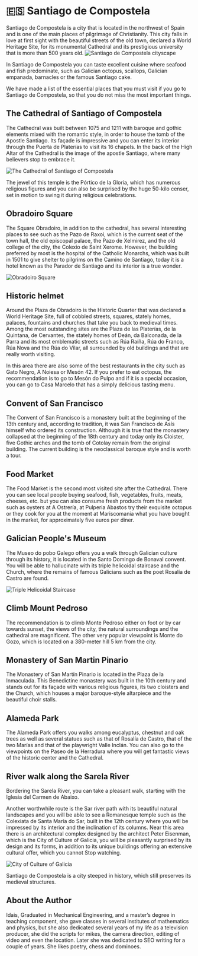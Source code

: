 # 🇪🇸 Santiago de Compostela

Santiago de Compostela is a city that is located in the northwest of Spain and is one of the main places of pilgrimage of Christianity. This city falls in love at first sight with the beautiful streets of the old town, declared a World Heritage Site, for its monumental Cathedral and its prestigious university that is more than 500 years old.
![Santiago de Compostela cityscape](_static/images/santiago-de-compostela/cityscape.jpg)

In Santiago de Compostela you can taste excellent cuisine where seafood and fish predominate, such as Galician octopus, scallops, Galician empanada, barnacles or the famous Santiago cake.

We have made a list of the essential places that you must visit if you go to Santiago de Compostela, so that you do not miss the most important things.

## The Cathedral of Santiago of Compostela

The Cathedral was built between 1075 and 1211 with baroque and gothic elements mixed with the romantic style, in order to house the tomb of the Apostle Santiago. Its façade is impressive and you can enter its interior through the Puerta de Platerías to visit its 16 chapels. In the back of the High Altar of the Cathedral is the image of the apostle Santiago, where many believers stop to embrace it.

![The Cathedral of Santiago of Compostela](_static/images/santiago-de-compostela/cathedral-of-santiago-of-compostela.jpg)

The jewel of this temple is the Pórtico de la Gloria, which has numerous religious figures and you can also be surprised by the huge 50-kilo censer, set in motion to swing it during religious celebrations.
## Obradoiro Square

The Square Obradoiro, in addition to the cathedral, has several interesting places to see such as the Pazo de Raxoi, which is the current seat of the town hall, the old episcopal palace, the Pazo de Xelmirez, and the old college of the city, the Colexio de Saint Xerome. However, the building preferred by most is the hospital of the Catholic Monarchs, which was built in 1501 to give shelter to pilgrims on the Camino de Santiago, today it is a hotel known as the Parador de Santiago and its interior is a true wonder.

![Obradoiro Square](_static/images/santiago-de-compostela/obradoiro-square.jpg)
 
## Historic helmet

Around the Plaza de Obradoiro is the Historic Quarter that was declared a World Heritage Site, full of cobbled streets, squares, stately homes, palaces, fountains and churches that take you back to medieval times. Among the most outstanding sites are the Plaza de las Platerías, de la Quintana, de Cervantes, the stately homes of Deán, da Balconada, de la Parra and its most emblematic streets such as Rúa Raíña, Rúa do Franco, Rúa Nova and the Rúa do Vilar, all surrounded by old buildings and that are really worth visiting.

In this area there are also some of the best restaurants in the city such as Gato Negro, A Noiesa or Mesón 42. If you prefer to eat octopus, the recommendation is to go to Mesón do Pulpo and if it is a special occasion, you can go to Casa Marcelo that has a simply delicious tasting menu.

## Convent of San Francisco

The Convent of San Francisco is a monastery built at the beginning of the 13th century and, according to tradition, it was San Francisco de Asís himself who ordered its construction. Although it is true that the monastery collapsed at the beginning of the 18th century and today only its Cloister, five Gothic arches and the tomb of Cotolay remain from the original building. The current building is the neoclassical baroque style and is worth a tour.

## Food Market

The Food Market is the second most visited site after the Cathedral. There you can see local people buying seafood, fish, vegetables, fruits, meats, cheeses, etc. but you can also consume fresh products from the market such as oysters at A Ostrería, at Pulperia Abastos try their exquisite octopus or they cook for you at the moment at Mariscomania what you have bought in the market, for approximately five euros per diner.

## Galician People's Museum

The Museo do pobo Galego offers you a walk through Galician culture through its history, it is located in the Santo Domingo de Bonaval convent. You will be able to hallucinate with its triple helicoidal staircase and the Church, where the remains of famous Galicians such as the poet Rosalía de Castro are found.

![Triple Helicoidal Staircase](_static/images/santiago-de-compostela/triple-helicoidal-staircase.jpg)
 
## Climb Mount Pedroso

The recommendation is to climb Monte Pedroso either on foot or by car towards sunset, the views of the city, the natural surroundings and the cathedral are magnificent. The other very popular viewpoint is Monte do Gozo, which is located on a 380-meter hill 5 km from the city.

## Monastery of San Martin Pinario

The Monastery of San Martín Pinario is located in the Plaza de la Inmaculada. This Benedictine monastery was built in the 10th century and stands out for its façade with various religious figures, its two cloisters and the Church, which houses a major baroque-style altarpiece and the beautiful choir stalls.

## Alameda Park

The Alameda Park offers you walks among eucalyptus, chestnut and oak trees as well as several statues such as that of Rosalía de Castro, that of the two Marías and that of the playwright Valle Inclán. You can also go to the viewpoints on the Paseo de la Herradura where you will get fantastic views of the historic center and the Cathedral.

## River walk along the Sarela River

Bordering the Sarela River, you can take a pleasant walk, starting with the Iglesia del Carmen de Abaixo.

Another worthwhile route is the Sar river path with its beautiful natural landscapes and you will be able to see a Romanesque temple such as the Colexiata de Santa María do Sar, built in the 12th century where you will be impressed by its interior and the inclination of its columns. Near this area there is an architectural complex designed by the architect Peter Eisenman, which is the City of Culture of Galicia, you will be pleasantly surprised by its design and its forms, in addition to its unique buildings offering an extensive cultural offer, which you cannot Stop watching.

![City of Culture of Galicia ](_static/images/santiago-de-compostela/city-of-culture-galicia.jpg)

Santiago de Compostela is a city steeped in history, which still preserves its medieval structures.

## About the Author

Idais, Graduated in Mechanical Engineering, and a master’s degree in teaching component, she gave classes in several institutes of mathematics and physics, but she also dedicated several years of my life as a television producer, she did the scripts for mikes, the camera direction, editing of video and even the location. Later she was dedicated to SEO writing for a couple of years. She likes poetry, chess and dominoes.
